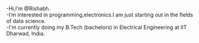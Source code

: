 -Hi,I’m @Rishabh.<br>
-I’m interested in programming,electronics.I am just starting out in the fields of data science.<br>
-I'm currently doing my B.Tech (bachelors) in Electrical Engineering at IIT Dharwad, India.
